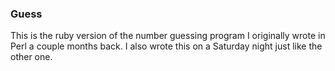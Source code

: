 ### Guess

This is the ruby version of the number guessing program I originally wrote in Perl a couple months back. I also wrote this on a Saturday night just like the other one. 